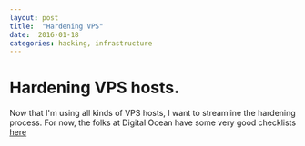 ```yaml
---
layout: post
title:  "Hardening VPS"
date:  2016-01-18
categories: hacking, infrastructure 
---
```


# Hardening VPS hosts.

Now that I'm using all kinds of VPS hosts, I want to streamline the hardening 
process. For now, the folks at Digital Ocean have some very good checklists
[here](https://www.digitalocean.com/community/tutorials/initial-server-setup-with-ubuntu-14-04)

